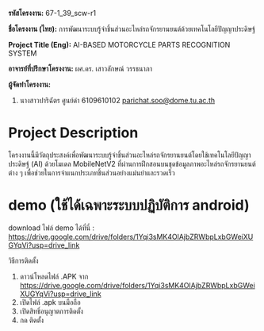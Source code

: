 **รหัสโครงงาน:** 67-1_39_scw-r1

**ชื่อโครงงาน (ไทย):** การพัฒนาระบบรู้จำชิ้นส่วนอะไหล่รถจักรยานยนต์ด้วยเทคโนโลยีปัญญาประดิษฐ์

**Project Title (Eng):** AI-BASED MOTORCYCLE PARTS RECOGNITION SYSTEM 

**อาจารย์ที่ปรึกษาโครงงาน:** ผศ.ดร. เสาวลักษณ์ วรรธนาภา 

**ผู้จัดทำโครงงาน:**
1. นางสาวปาริฉัตร ศูนย์ดำ  6109610102  parichat.soo@dome.tu.ac.th
   
# Project Description
โครงงานนี้มีวัตถุประสงค์เพื่อพัฒนาระบบรู้จำชิ้นส่วนอะไหล่รถจักรยานยนต์โดยใช้เทคโนโลยีปัญญาประดิษฐ์ (AI) ด้วยโมเดล MobileNetV2 ที่ผ่านการฝึกสอนบนชุดข้อมูลภาพอะไหล่รถจักรยานยนต์ต่าง ๆ เพื่อช่วยในการจำแนกประเภทชิ้นส่วนอย่างแม่นยำและรวดเร็ว
# demo (ใช้ได้เฉพาะระบบปฏิบัติการ android)
download ไฟล์ demo ได้ที่นี่ : https://drive.google.com/drive/folders/1Yqi3sMK4OlAjbZRWbpLxbGWeiXUGYqVi?usp=drive_link

วิธีการติดตั้ง
1.  ดาวน์โหลดไฟล์ .APK จาก https://drive.google.com/drive/folders/1Yqi3sMK4OlAjbZRWbpLxbGWeiXUGYqVi?usp=drive_link
2.  เปิดไฟล์ .apk บนมือถือ
3.  เปิดสิทธิ์อนุญาตการติดตั้ง
4.  กด ติดตั้ง

